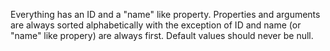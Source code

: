 Everything has an ID and a "name" like property.
Properties and arguments are always sorted alphabetically with the exception of ID and name (or "name" like propery) are always first.
Default values should never be null.